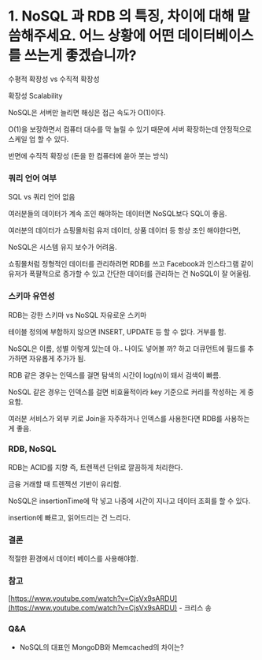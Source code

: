 # 1. NoSQL 과 RDB 의 특징, 차이에 대해 말씀해주세요. 어느 상황에 어떤 데이터베이스를 쓰는게 좋겠습니까?

수평적 확장성 vs 수직적 확장성

확장성 Scalability

NoSQL은 서버만 늘리면 해싱은 접근 속도가 O(1)이다.

O(1)을 보장하면서 컴퓨터 대수를 막 늘릴 수 있기 때문에 서버 확장하는데 안정적으로 스케일 업 할 수 있다.

반면에 수직적 확장성 (돈을 한 컴퓨터에 쏟아 붓는 방식)

### 쿼리 언어 여부

SQL vs 쿼리 언어 없음

여러분들의 데이터가 계속 조인 해야하는 데이터면 NoSQL보다 SQL이 좋음.

여러분의 데이터가 쇼핑몰처럼 유저 데이터, 상품 데이터 등 항상 조인 해야한다면,

NoSQL은 시스템 유지 보수가 어려움.

쇼핑몰처럼 정형적인 데이터를 관리하려면 RDB를 쓰고 Facebook과 인스타그램 같이 유저가 폭팔적으로 증가할 수 있고 간단한 데이터를 관리하는 건 NoSQL이 잘 어울림.

### 스키마 유연성

RDB는 강한 스키마 vs NoSQL 자유로운 스키마

테이블 정의에 부합하지 않으면 INSERT, UPDATE 등 할 수 없다. 거부를 함.

NoSQL은 이름, 성별 이렇게 있는데 아.. 나이도 넣어볼 까? 하고 더큐먼트에 필드를 추가하면 자유롭게 추가가 됨.

RDB 같은 경우는 인덱스를 걸면 탐색의 시간이 log(n)이 돼서 검색이 빠름.

NoSQL 같은 경우는 인덱스를 걸면 비효율적이라 key 기준으로 커리를 작성하는 게 중요함.

여러분 서비스가 외부 키로 Join을 자주하거나 인덱스를 사용한다면 RDB를 사용하는 게 좋음.

### RDB, NoSQL

RDB는 ACID를 지향 즉, 트렌젝션 단위로 깔끔하게 처리한다.

금융 거래할 때 트렌젝션 기반이 유리함.

NoSQL은 insertionTime에 막 넣고 나중에 시간이 지나고 데이터 조회를 할 수 있다.

insertion에 빠르고, 읽어드리는 건 느리다.

### 결론

적절한 환경에서 데이터 베이스를 사용해야함.

### 참고

[https://www.youtube.com/watch?v=CjsVx9sARDU](https://www.youtube.com/watch?v=CjsVx9sARDU) - 크리스 송

### Q&A
- NoSQL의 대표인 MongoDB와 Memcached의 차이는?
